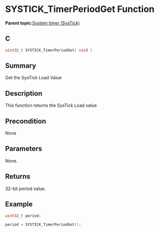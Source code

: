 # SYSTICK\_TimerPeriodGet Function

**Parent topic:**[System timer \(SysTick\)](GUID-A4B9F359-3129-4377-B43E-71415C6B19F2.md)

## C

```c
uint32_t SYSTICK_TimerPeriodGet( void )
```

## Summary

Get the SysTick Load Value

## Description

This function returns the SysTick Load value

## Precondition

None

## Parameters

None.

## Returns

32-bit period value.

## Example

```c
uint32_t period;

period = SYSTICK_TimerPeriodGet();

```


